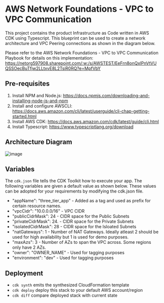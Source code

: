 # AWS Network Foundations - VPC to VPC Communication

This project contains the product Infrastructure as Code written in AWS CDK using Typescript. This blueprint can be used to create a network architecture and VPC Peering connections as shown in the diagram below. 

Please refer to the AWS Network Foundations - VPC to VPC Communication Playbook for details on this implementation:
https://netorg597908.sharepoint.com/:w:/s/AWSTEST/EeFrn8onQxlPnVtVUQSSOecBuTfjw2LLtxvE8L2TsiR0RQ?e=MpfVbY

## Pre-requisites

1. Install NPM and Node.js: https://docs.npmjs.com/downloading-and-installing-node-js-and-npm
2. Install and configure AWSCLI: https://docs.aws.amazon.com/cli/latest/userguide/cli-chap-getting-started.html
3. Install AWS CDK: https://docs.aws.amazon.com/cdk/latest/guide/cli.html
4. Install Typescript: https://www.typescriptlang.org/download

## Architecture Diagram

![image](https://user-images.githubusercontent.com/13501832/141317552-21745a28-1e60-46af-a1e9-e205464870f3.png)



## Variables

The `cdk.json` file tells the CDK Toolkit how to execute your app. The following variables are given a default value as shown below. These values can be adopted for your requirements by modifying the cdk.json file. 

*   "appName": "three_tier_app" - Added as a tag and used as prefix for certain resource names. 
*   "vpcCidr": "10.0.0.0/16"    - VPC CIDR
*   "publicCidrMask": 24        - CIDR space for the Public Subnets
*   "privateCidrMask": 24.      - CIDR space for the Private Subnets
*   "isolatedCidrMask": 28      - CIDR space for the Isloated Subnets
*   "natGateways": 1            - Number of NAT Gateways. Ideally atleast 2 should be used for high availability but 1 is used for demo purposes.
*   "maxAzs": 3                 - Number of AZs to span the VPC across. Some regions only have 2 AZs. 
*   "owner": "OWNER_NAME"       - Used for tagging purposes
*   "environment": "dev"        - Used for tagging purposes

## Deployment

 * `cdk synth`       emits the synthesized CloudFormation template
 * `cdk deploy`      deploy this stack to your default AWS account/region
 * `cdk diff`        compare deployed stack with current state
